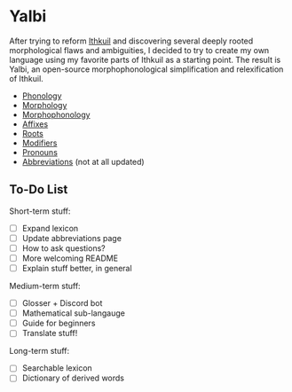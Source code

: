 # Yalbi

After trying to reform [Ithkuil](http://www.ithkuil.net/) and discovering several deeply rooted morphological flaws and ambiguities, I decided to try to create my own language using my favorite parts of Ithkuil as a starting point. The result is Yalbi, an open-source morphophonological simplification and relexification of Ithkuil.

* [Phonology](phonology.md)
* [Morphology](morphology.md)
* [Morphophonology](morphophonology.md)
* [Affixes](affixes.md)
* [Roots](roots.md)
* [Modifiers](modifiers.md)
* [Pronouns](pronouns.md)
* [Abbreviations](abbreviations.md) (not at all updated)

## To-Do List

Short-term stuff:

- [ ] Expand lexicon
- [ ] Update abbreviations page
- [ ] How to ask questions?
- [ ] More welcoming README
- [ ] Explain stuff better, in general

Medium-term stuff:

- [ ] Glosser + Discord bot
- [ ] Mathematical sub-langauge
- [ ] Guide for beginners
- [ ] Translate stuff!

Long-term stuff:

- [ ] Searchable lexicon
- [ ] Dictionary of derived words
